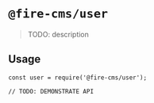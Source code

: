 # `@fire-cms/user`

> TODO: description

## Usage

```
const user = require('@fire-cms/user');

// TODO: DEMONSTRATE API
```

